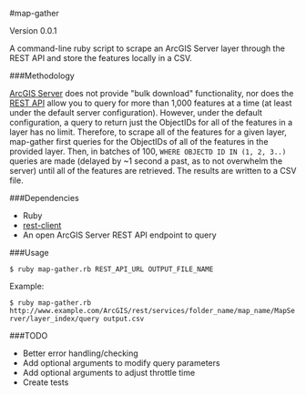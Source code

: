 #map-gather

Version 0.0.1

A command-line ruby script to scrape an ArcGIS Server layer through the REST API
and store the features locally in a CSV.

###Methodology

[ArcGIS Server](http://www.esri.com/software/arcgis/arcgisserver) does not 
provide "bulk download" functionality, nor does the 
[REST API](http://help.arcgis.com/en/arcgisserver/10.0/apis/rest/) allow you to 
query for more than 1,000 features at a time (at least under the default
server configuration). However, under the default configuration, a query
to return just the ObjectIDs for all of the features in a layer has no limit. 
Therefore, to scrape all of the features for a given layer, map-gather first
queries for the ObjectIDs of all of the features in the provided layer. 
Then, in batches of 100, `WHERE OBJECTD ID IN (1, 2, 3..)` queries are
made (delayed by ~1 second a past, as to not overwhelm the server) until 
all of the features are retrieved. The results are written to a CSV file.

###Dependencies

- Ruby
- [rest-client](https://github.com/archiloque/rest-client)
- An open ArcGIS Server REST API endpoint to query

###Usage

`$ ruby map-gather.rb REST_API_URL OUTPUT_FILE_NAME`

Example:

`$ ruby map-gather.rb http://www.example.com/ArcGIS/rest/services/folder_name/map_name/MapServer/layer_index/query output.csv`

###TODO

- Better error handling/checking
- Add optional arguments to modify query parameters
- Add optional arguments to adjust throttle time
- Create tests